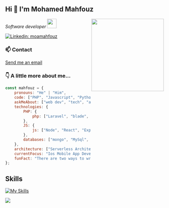 <h2> Hi 👋 I'm Mohamed Mahfouz </h2>
<img align='right' src="https://media.giphy.com/media/M9gbBd9nbDrOTu1Mqx/giphy.gif" width="230">
<p><em>Software developer <img src="https://media.giphy.com/media/WUlplcMpOCEmTGBtBW/giphy.gif" width="30"> 
</em></p>

[![Linkedin: moamahfouz](https://img.shields.io/badge/-moamahfouz-blue?style=flat-square&logo=Linkedin&logoColor=white&link=https://www.linkedin.com/in/moamahfouz/)](https://www.linkedin.com/in/moamahfouz/)


### 📫 Contact

<a href="mailto:moa.mahfouz@gmail.com">Send me an email</a>


### 👇 A little more about me...  

```javascript
const mahfouz = {
    pronouns: "He" | "Him",
    code: ["PHP", "Javascript", "Python", "Java",],
    askMeAbout: ["web dev", "tech", "app dev", "youtube"],
    technologies: {
        PHP: {
            php: ["Laravel", "blade", "spatie"],
        },
        JS: {
            js: ["Node", "React", "Express", "Vuejs"],
        },      
        databases: ["mongo", "MySql", "sqlite"]
    },
    architecture: ["Serverless Architecture", "Progressive web applications", "Single page applications"],
    currentFocus: "Ios Mobile App Development",
    funFact: "There are two ways to write error-free programs; only the third one works"
};
```


## Skills
[![My Skills](https://skillicons.dev/icons?i=php,laravel,mysql,regex,bots,docker,git,graphql,jquery,js&theme=dark)](# "php,laravel,mysql,regex,telegram_bots,docker,git,graphql,jquery,js")


<img src="https://imgur.com/rilHVxA.png"/>


 


